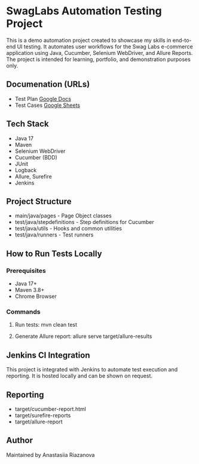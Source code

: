 # SwagLabs Automation Testing Project

This is a demo automation project created to showcase my skills in end-to-end UI testing.
It automates user workflows for the Swag Labs e-commerce application using Java, Cucumber, Selenium WebDriver, and Allure Reports.
The project is intended for learning, portfolio, and demonstration purposes only.

## Documenation (URLs)

- Test Plan [Google Docs](https://docs.google.com/document/d/1HGZuspp0vHq-0HXlNjzDKh6FrcX_1t6QyWqEDxzhwJk/edit?usp=sharing)
- Test Cases [Google Sheets](https://docs.google.com/spreadsheets/d/1z3Wg7XP8b0x8eHKzt9pdLMvBqF9KBabHoTUV6s4eywM/edit?usp=sharing)

## Tech Stack

- Java 17
- Maven
- Selenium WebDriver
- Cucumber (BDD)
- JUnit
- Logback 
- Allure, Surefire
- Jenkins

## Project Structure

- main/java/pages - Page Object classes 
- test/java/stepdefinitions - Step definitions for Cucumber 
- test/java/utils - Hooks and common utilities 
- test/java/runners - Test runners

## How to Run Tests Locally

### Prerequisites
- Java 17+
- Maven 3.8+
- Chrome Browser

### Commands

1. Run tests:
   mvn clean test

2. Generate Allure report:
   allure serve target/allure-results

## Jenkins CI Integration

This project is integrated with Jenkins to automate test execution and reporting. It is hosted locally and can be shown on request.

## Reporting

- target/cucumber-report.html
- target/surefire-reports
- target/allure-report

## Author

Maintained by Anastasiia Riazanova

